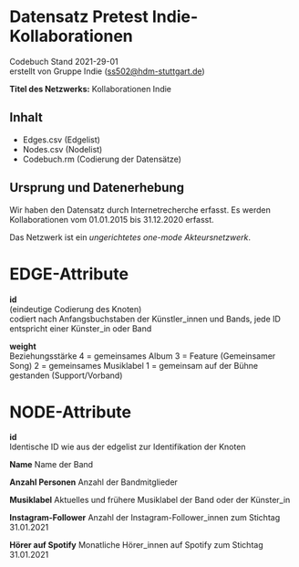 # Datensatz Pretest Indie-Kollaborationen #
Codebuch Stand 2021-29-01   
erstellt von Gruppe Indie (ss502@hdm-stuttgart.de)

**Titel des Netzwerks:**
Kollaborationen Indie

## Inhalt
- Edges.csv (Edgelist)
- Nodes.csv (Nodelist)
- Codebuch.rm (Codierung der Datensätze)

## Ursprung und Datenerhebung
Wir haben den Datensatz durch Internetrecherche erfasst.
Es werden Kollaborationen vom 01.01.2015 bis 31.12.2020 erfasst.

Das Netzwerk ist ein *ungerichtetes one-mode Akteursnetzwerk*.

# EDGE-Attribute

**id**  
(eindeutige Codierung des Knoten)   
codiert nach Anfangsbuchstaben der Künstler_innen und Bands, jede ID entspricht einer Künster_in oder Band

**weight**  
Beziehungsstärke 
4 = gemeinsames Album
3 = Feature (Gemeinsamer Song) 
2 = gemeinsames Musiklabel
1 = gemeinsam auf der Bühne gestanden (Support/Vorband)


# NODE-Attribute  
  
**id**  
Identische ID wie aus der edgelist zur Identifikation der Knoten

**Name**
Name der Band

**Anzahl Personen**
Anzahl der Bandmitglieder

**Musiklabel**
Aktuelles und frühere Musiklabel der Band oder der Künster_in

**Instagram-Follower**
Anzahl der Instagram-Follower_innen zum Stichtag 31.01.2021

**Hörer auf Spotify**
Monatliche Hörer_innen auf Spotify zum Stichtag 31.01.2021

##


